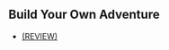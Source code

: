 
## Build Your Own Adventure

* [(REVIEW)](https://www.youtube.com/watch?v=z8-iFwI6u8w&feature=youtu.be)